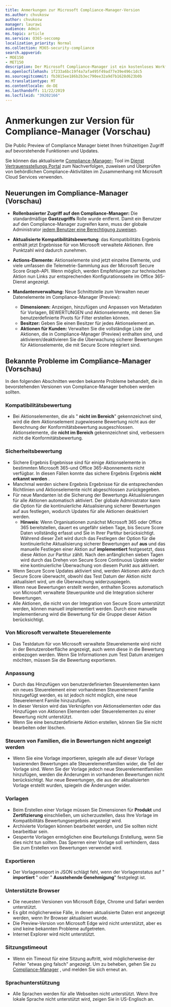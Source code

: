 ```yaml
---
title: Anmerkungen zur Microsoft Compliance-Manager-Version
ms.author: chvukosw
author: chvukosw
manager: laurawi
audience: Admin
ms.topic: article
ms.service: O365-seccomp
localization_priority: Normal
ms.collection: M365-security-compliance
search.appverid:
- MOE150
- MET150
description: Der Microsoft Compliance-Manager ist ein kostenloses Workflow basiertes Risiko Bewertungstool im Microsoft-Dienst Vertrauensstellungs Portal. Mit dem Compliance-Manager können Sie behördliche Compliance-Aktivitäten im Zusammenhang mit Microsoft Cloud Services nachverfolgen, zuweisen und überprüfen.
ms.openlocfilehash: 1f233a6bc19f4a7afa495f49ad77e39e496c1dc5
ms.sourcegitcommit: fb3815ee186b2b3ec790ee32a9d7b1628d623b0b
ms.translationtype: MT
ms.contentlocale: de-DE
ms.lasthandoff: 11/22/2019
ms.locfileid: "39202166"
---
```

# <a name="release-notes-for-compliance-manager-preview"></a>Anmerkungen zur Version für Compliance-Manager (Vorschau)

Die Public Preview of Compliance Manager bietet Ihnen frühzeitigen Zugriff auf bevorstehende Funktionen und Updates.

Sie können das aktualisierte [Compliance-Manager-](https://servicetrust.microsoft.com/ComplianceManager) Tool im [Dienst Vertrauensstellungs Portal](https://servicetrust.microsoft.com) zum Nachverfolgen, zuweisen und Überprüfen von behördlichen Compliance-Aktivitäten im Zusammenhang mit Microsoft Cloud Services verwenden.

## <a name="whats-new-in-compliance-manager-preview"></a>Neuerungen im Compliance-Manager (Vorschau)

- **Rollenbasierter Zugriff auf den Compliance-Manager:** Die standardmäßige **Gastzugriffs** Rolle wurde entfernt. Damit ein Benutzer auf den Compliance-Manager zugreifen kann, muss der globale Administrator [jedem Benutzer eine Berechtigung zuweisen](compliance-manager-overview.md#permissions).

- **Aktualisierte Kompatibilitätsbewertung**: das Kompatibilitäts Ergebnis enthält jetzt Ergebnisse für von Microsoft verwaltete Aktionen. Ihre Punktzahl wird dadurch zunehmen.

- **Actions-Elemente:** Aktionselemente sind jetzt einzelne Elemente, und viele umfassen die Telemetrie-Sammlung aus der Microsoft Secure Score Graph-API. Wenn möglich, werden Empfehlungen zur technischen Aktion nun Links zur entsprechenden Konfigurationsseite im Office 365-Dienst angezeigt.

- **Mandantenverwaltung:** Neue Schnittstelle zum Verwalten neuer Datenelemente im Compliance-Manager (Preview):
    - **Dimensionen:** Anzeigen, hinzufügen und Anpassen von Metadaten für Vorlagen, BEWERTUNGEN und Aktionselemente, mit denen Sie benutzerdefinierte Pivots für Filter erstellen können.
    - **Besitzer:** Geben Sie einen Besitzer für jedes Aktionselement an.
    - **Aktionen für Kunden:** Verwalten Sie die vollständige Liste der Aktionen, die in Compliance-Manager (Preview) enthalten sind, und aktivieren/deaktivieren Sie die Überwachung sicherer Bewertungen für Aktionselemente, die mit Secure Score integriert sind.

## <a name="known-issues-in-compliance-manager-preview"></a>Bekannte Probleme im Compliance-Manager (Vorschau)

In den folgenden Abschnitten werden bekannte Probleme behandelt, die in bevorstehenden Versionen von Compliance-Manager behoben werden sollten.

### <a name="compliance-score"></a>Kompatibilitätsbewertung

- Bei Aktionselementen, die als " **nicht im Bereich**" gekennzeichnet sind, wird die dem Aktionselement zugewiesene Bewertung nicht aus der Berechnung der Konformitätsbewertung ausgeschlossen. Aktionselemente, die **nicht im Bereich** gekennzeichnet sind, verbessern nicht die Konformitätsbewertung.

### <a name="secure-score"></a>Sicherheitsbewertung

- Sichere Ergebnis Ergebnisse sind für einige Aktionselemente in bestimmten Microsoft 365-und Office 365-Abonnements nicht verfügbar. In diesen Fällen konnte das sichere Ergebnis Ergebnis **nicht erkannt werden** .
- Manchmal werden sichere Ergebnis Ergebnisse für die entsprechenden Richtlinien und Aktionselemente nicht abgeschlossen zurückgegeben.
- Für neue Mandanten ist die Sicherung der Bewertungs Aktualisierungen für alle Aktionen automatisch aktiviert. Der globale Administrator kann die Option für die kontinuierliche Aktualisierung sicherer Bewertungen auf aus festlegen, wodurch Updates für alle Aktionen deaktiviert werden.
  - **Hinweis**: Wenn Organisationen zunächst Microsoft 365 oder Office 365 bereitstellen, dauert es ungefähr sieben Tage, bis Secure Score Daten vollständig erfasst und Sie in Ihrer Partitur berücksichtigt. Während dieser Zeit wird durch das Festlegen der Option für die kontinuierliche Aktualisierung sicherer Bewertungen auf **aus** und das manuelle Festlegen einer Aktion auf **implementiert** festgesetzt, dass diese Aktion zur Partitur zählt. Nach den anfänglichen sieben Tagen wird durch das Drehen von Secure Score Continuous Update wieder eine kontinuierliche Überwachung von diesem Punkt aus aktiviert.
- Wenn Secure Score Updates aktiviert sind, werden Aktionen aktiv durch Secure Score überwacht, obwohl das Test Datum der Aktion nicht aktualisiert wird, um die Überwachung widerzuspiegeln.
- Wenn neue Bewertungen erstellt werden, enthalten Scores automatisch von Microsoft verwaltete Steuerpunkte und die Integration sicherer Bewertungen.
- Alle Aktionen, die nicht von der Integration von Secure Score unterstützt werden, können manuell implementiert werden. Durch eine manuelle Implementierung wird die Bewertung für die Gruppe dieser Aktion berücksichtigt.

### <a name="microsoft-managed-controls"></a>Von Microsoft verwaltete Steuerelemente

- Das Testdatum für von Microsoft verwaltete Steuerelemente wird nicht in der Benutzeroberfläche angezeigt, auch wenn diese in die Bewertung einbezogen werden. Wenn Sie Informationen zum Test Datum anzeigen möchten, müssen Sie die Bewertung exportieren.

### <a name="customization"></a>Anpassung

- Durch das Hinzufügen von benutzerdefinierten Steuerelementen kann ein neues Steuerelement einer vorhandenen Steuerelement Familie hinzugefügt werden, es ist jedoch nicht möglich, eine neue Steuerelement Familie hinzuzufügen.
- In dieser Version wird das Verknüpfen von Aktionselementen oder das Hinzufügen von Aktionen Elementen oder Steuerelementen zu einer Bewertung nicht unterstützt.
- Wenn Sie eine benutzerdefinierte Aktion erstellen, können Sie Sie nicht bearbeiten oder löschen.

### <a name="control-families-not-shown-in-assessments"></a>Steuern von Familien, die in Bewertungen nicht angezeigt werden

- Wenn Sie eine Vorlage importieren, spiegeln alle auf dieser Vorlage basierenden Bewertungen alle Steuerelementfamilien wider, die Teil der Vorlage sind. Wenn Sie der Vorlage jedoch neue Steuerelementfamilien hinzufügen, werden die Änderungen in vorhandenen Bewertungen nicht berücksichtigt. Nur neue Bewertungen, die aus der aktualisierten Vorlage erstellt wurden, spiegeln die Änderungen wider.

### <a name="templates"></a>Vorlagen

- Beim Erstellen einer Vorlage müssen Sie Dimensionen für **Produkt** und **Zertifizierung** einschließen, um sicherzustellen, dass Ihre Vorlage im Kompatibilitäts Bewertungsergebnis angezeigt wird.
- Archivierte Vorlagen können bearbeitet werden, und Sie sollten nicht bearbeitbar sein.
- Gesperrte Vorlagen ermöglichen eine Beurteilungs Erstellung, wenn Sie dies nicht tun sollten. Das Sperren einer Vorlage soll verhindern, dass Sie zum Erstellen von Bewertungen verwendet wird.

### <a name="export"></a>Exportieren

- Der Vorlagenexport in JSON schlägt fehl, wenn der Vorlagenstatus auf " **importiert** " oder " **Ausstehende Genehmigung**" festgelegt ist.

### <a name="supported-browsers"></a>Unterstützte Browser

- Die neuesten Versionen von Microsoft Edge, Chrome und Safari werden unterstützt.
- Es gibt möglicherweise Fälle, in denen aktualisierte Daten erst angezeigt werden, wenn Ihr Browser aktualisiert wurde.
- Die Preview-Version von Microsoft Edge wird nicht unterstützt, aber es sind keine bekannten Probleme aufgetreten.
- Internet Explorer wird nicht unterstützt.

### <a name="session-timeout"></a>Sitzungstimeout

- Wenn ein Timeout für eine Sitzung auftritt, wird möglicherweise der Fehler "etwas ging falsch" angezeigt. Um zu beheben, gehen Sie zu [Compliance-Manager](https://servicetrust.microsoft.com/ComplianceManager) , und melden Sie sich erneut an.
 
### <a name="language-support"></a>Sprachunterstützung

- Alle Sprachen werden für alle Webseiten nicht unterstützt. Wenn Ihre lokale Sprache nicht unterstützt wird, zeigen Sie in US-Englisch an.